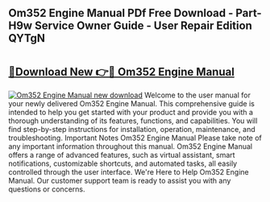 ## Om352 Engine Manual PDf Free Download - Part-H9w Service Owner Guide - User Repair Edition QYTgN

# <h2><a href="http://cf17374.oget.top/?id=Om352+Engine+Manual">🔗Download New 👉🔴 Om352 Engine Manual</a></h2>

[![Om352 Engine Manual new download](https://i.imgur.com/5g1atiW.png)](http://cf17374.oget.top/?id=Om352+Engine+Manual)
Welcome to the user manual for your newly delivered Om352 Engine Manual. This comprehensive guide is intended to help you get started with your product and provide you with a thorough understanding of its features, functions, and capabilities. You will find step-by-step instructions for installation, operation, maintenance, and troubleshooting. Important Notes Om352 Engine Manual Please take note of any important information throughout this manual. Om352 Engine Manual offers a range of advanced features, such as virtual assistant, smart notifications, customizable shortcuts, and automated tasks, all easily controlled through the user interface. We're Here to Help Om352 Engine Manual. Our customer support team is ready to assist you with any questions or concerns.
